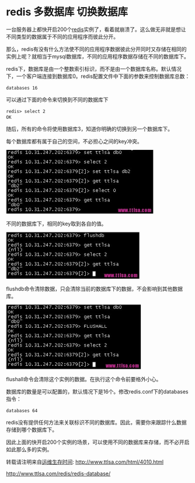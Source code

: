 # redis 多数据库 切换数据库

一台服务器上都快开启200个[redis](http://www.ttlsa.com/redis/)实例了，看着就崩溃了。这么做无非就是想让不同类型的数据属于不同的应用程序而彼此分开。

那么，redis有没有什么方法使不同的应用程序数据彼此分开同时又存储在相同的实例上呢？就相当于mysql数据库，不同的应用程序数据存储在不同的数据库下。

redis下，数据库是由一个整数索引标识，而不是由一个数据库名称。默认情况下，一个客户端连接到数据库0。redis配置文件中下面的参数来控制数据库总数：

```
databases 16
```

可以通过下面的命令来切换到不同的数据库下

```
redis> select 2 
OK
```

随后，所有的命令将使用数据库3，知道你明确的切换到另一个数据库下。

每个数据库都有属于自己的空间，不必担心之间的key冲突。

[![key-value](image-201806011008/redis-1.jpg)](http://www.ttlsa.com/wp-content/uploads/2013/12/redis-1.jpg)

不同的数据库下，相同的key取到各自的值。

[![key-value](image-201806011008/redis-2.jpg)](http://www.ttlsa.com/wp-content/uploads/2013/12/redis-2.jpg)

flushdb命令清除数据，只会清除当前的数据库下的数据，不会影响到其他数据库。

[![key-value](image-201806011008/redis-3.jpg)](http://www.ttlsa.com/wp-content/uploads/2013/12/redis-3.jpg)

flushall命令会清除这个实例的数据。在执行这个命令前要格外小心。

数据库的数量是可以配置的，默认情况下是16个。修改redis.conf下的databases指令：

```
databases 64
```

redis没有提供任何方法来关联标识不同的数据库。因此，需要你来跟踪什么数据存储到哪个数据库下。

因此上面的快开启200个实例的场景，可以使用不同的数据库来存储，而不必开启如此那么多的实例。

转载请注明来自[运维生存时间](http://www.ttlsa.com/): http://www.ttlsa.com/html/4010.html





http://www.ttlsa.com/redis/redis-database/
